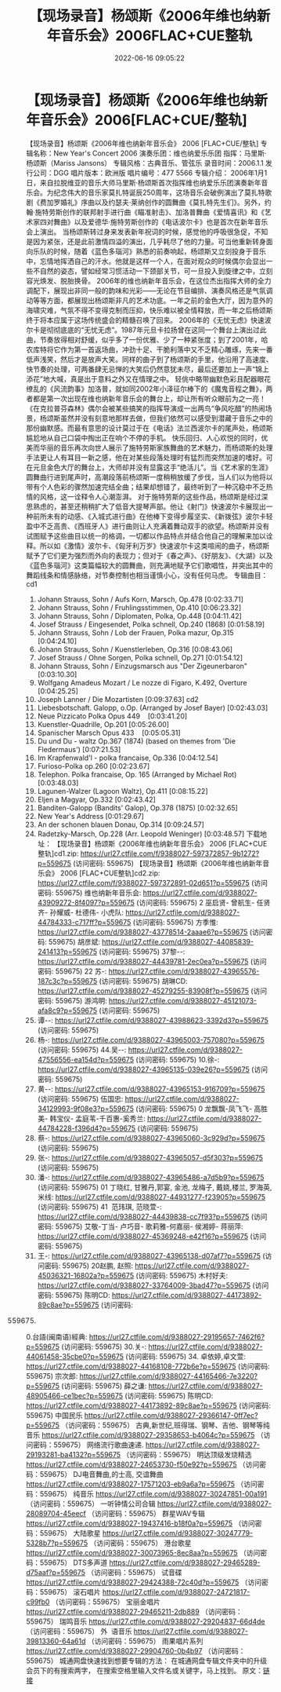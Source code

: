 ﻿---
title: 【现场录音】杨颂斯《2006年维也纳新年音乐会》2006FLAC+CUE整轨
date: 2022-06-16 09:05:22
categories: 古典音乐、新世纪、纯音雅乐
tags: 纯音雅乐
---
# 【现场录音】杨颂斯《2006年维也纳新年音乐会》2006[FLAC+CUE/整轨]

【现场录音】杨颂斯《2006年维也纳新年音乐会》 2006
[FLAC+CUE/整轨]
专辑名称：New Year's Concert
2006
演奏乐团：维也纳爱乐乐团
指挥：马里斯·杨颂斯（Mariss
Jansons）
专辑风格：古典音乐、管弦乐
录音时间：2006.1.1
发行公司：DGG
唱片版本：欧洲版
唱片编号：477 5566
专辑介绍：
2006年1月1日，来自拉脱维亚的音乐大师马里斯·杨颂斯首次指挥维也纳爱乐乐团演奏新年音乐会。为纪念伟大的音乐家莫扎特诞辰250周年，这场音乐会破例演出了莫扎特歌剧《费加罗婚礼》序曲以及约瑟夫·莱纳创作的圆舞曲《莫扎特先生们》。另外，约翰·施特劳斯创作的联邦射手进行曲《瞄准射击》、加洛普舞曲《爱情喜讯》和《艺术家四对舞曲》以及爱德华·施特劳斯创作的《电话波尔卡》也是首次在新年音乐会上演出。
当杨颂斯转过身来发表新年祝词的时候，感觉他的呼吸很急促，不知是因为紧张，还是此前激情四溢的演出，几乎耗尽了他的力量。可当他重新转身面向乐队的时候，随着《蓝色多瑙河》熟悉的前奏响起，杨颂斯又立刻投身于音乐中，忘情地挥洒自己的汗水。他就是这样一个人，在面对观众的时候偶尔会显出一些不自然的姿态，譬如经常习惯活动一下颈部关节，可一旦投入到旋律之中，立刻容光焕发、脱胎换骨。
2006年的维也纳新年音乐会，在这位杰出指挥大师的全力调配下，展现出非同一般的韵味和光彩——无论在节目编排、演奏风格还是气氛调动等等方面，都展现出杨颂斯非凡的艺术功底。一年之前的金色大厅，因为意外的海啸灾难，气氛不得不变得克制而压抑，快乐难以被全情释放，而一年之后杨颂斯终于将本应属于这场传统盛会的精髓召唤了回来。
2006年的《无忧无虑》快速波尔卡是彻彻底底的“无忧无虑”。1987年元旦卡拉扬曾在这同一个舞台上演出过此曲，节奏放得相对舒缓，似乎多了一份优雅、少了一种紧张度；到了2001年，哈农库特将它作为第一首返场曲，冲劲十足、干脆利落中又不乏精心雕琢，先来一番低声浅笑，然后才是放声大笑。同样的曲子到了杨颂斯的手里，他沿用了高速度、快节奏的处理，可两番肆无忌惮的大笑后仍然意犹未尽，最后还要加上一声“锦上添花”地大喊，真是出于意料之外又在情理之中。
轻佻中略带幽默色彩且配器眼花缭乱的《风流韵事》加洛普，就如同2002年小泽征尔棒下的《魔鬼音程之舞》，两者都是第一次出现在维也纳新年音乐会的舞台上，却让所有听众眼前为之一亮！《在克拉普芬森林》偶尔会被某些搞笑的指挥导演成一出两鸟“争风吃醋”的热闹场景，杨颂斯虽然并没有刻意地那样去做，但我们依然可以感受到潜藏于音乐之中的那份幽默感。而最有意思的设计莫过于在《电话》法兰西波尔卡的尾声处，杨颂斯尴尬地从自己口袋中掏出正在响个不停的手机。
快乐回归、人心欢悦的同时，优美而华丽的音乐再次向世人展示了施特劳斯家族舞曲的艺术魅力，而杨颂斯的处理手法更让人有耳目一新之感，他在对某些段落处理时有猛烈而突然加速的嗜好。可在元旦金色大厅的舞台上，大师却并没有显露这手“绝活儿”。当《艺术家的生涯》圆舞曲行进到尾声时，高潮段落前杨颂斯一度稍稍放缓了步伐，当人们以为他将以带有个人色彩的骤然加速完结全曲；结果却想错了，最终听到了一种沉稳中不乏热情的风格，这一诠释令人心潮澎湃。
对于施特劳斯的这些作品，杨颂斯是经过深思熟虑的，甚至还稍稍扩大了低音大提琴声部。他让《射门》快速波尔卡展现出一种前所未有的动感、《入城式进行曲》在他棒下变得步履坚实、《新拨弦》波尔卡轻盈中不乏高贵、《西班牙人》进行曲则让人充满着舞动双手的欲望。杨颂斯并没有试图赋予这些曲目以统一的格调，一切都以作品特点并结合他自己的理解来加以诠释。所以如《激情》波尔卡、《匈牙利万岁》快速波尔卡这类喧闹的曲子，杨颂斯赋予了它们更为强烈而外向的表现力；但对于《春之声》、《好朋友》、《大湖》以及《蓝色多瑙河》这类篇幅较大的圆舞曲，则充满地赋予它们歌唱性，并突出其中的舞蹈线条和情感脉络，对节奏控制也相当谨慎小心，没有任何马虎。
专辑曲目：
cd1
01. Johann Strauss, Sohn / Aufs
Korn, Marsch, Op.478
[0:02:33.71]
02. Johann Strauss, Sohn /
Fruhlingsstimmen, Op.410
[0:06:23.32]
03. Johann Strauss, Sohn /
Diplomaten, Polka, Op.448
[0:04:11.42]
04. Josef Strauss /
Eingesendet, Polka schnell, Op.240 (1868)
[0:01:58.19]
05. Johann Strauss, Sohn / Lob
der Frauen, Polka mazur, Op.315
[0:04:24.10]
06. Johann Strauss, Sohn /
Kuenstlerleben, Op.316
[0:08:43.06]
07. Josef Strauss / Ohne
Sorgen, Polka schnell, Op.271
[0:01:54.12]
08. Johann Strauss, Sohn /
Einzugsmarsch aus "Der Zigeunerbaron"
[0:03:10.30]
09. Wolfgang Amadeus Mozart /
Le nozze di Figaro, K.492, Overture
[0:04:25.25]
10. Joseph Lanner / Die
Mozartisten
[0:09:37.63]
cd2
01. Liebesbotschaft. Galopp,
o.Op. (Arranged by Josef Bayer)
[0:02:43.03]
02. Neue Pizzicato Polka Opus
449    [0:03:41.20]
03. Kuenstler-Quadrille,
Op.201
[0:05:26.00]
04. Spanischer Marsch Opus
433    [0:05:05.31]
05. Du und Du - waltz Op.367
(1874) (based on themes from 'Die Fledermaus')
[0:07:21.53]
06. Im Krapfenwald'l - polka
francaise, Op.336
[0:04:12.54]
07. Furioso-Polka
op.260
[0:02:23.67]
08. Telephon. Polka francaise,
Op. 165 (Arranged by Michael Rot)
[0:03:48.03]
09. Lagunen-Walzer (Lagoon
Waltz), Op.411
[0:08:15.22]
10. Eljen a Magyar,
Op.332
[0:02:43.42]
11. Banditen-Galopp (Bandits'
Galop), Op.378 (1875)
[0:02:32.65]
12. New Year's
Address
[0:01:29.67]
13. An der schonen blauen
Donau, Op.314
[0:09:24.57]
14. Radetzky-Marsch, Op.228
(Arr. Leopold Weninger)
[0:03:48.57]
下载地址：
【现场录音】杨颂斯《2006年维也纳新年音乐会》 2006 [FLAC+CUE整轨]cd1.zip: https://url27.ctfile.com/f/9388027-597372857-9b1272?p=559675
(访问密码: 559675)
【现场录音】杨颂斯《2006年维也纳新年音乐会》 2006 [FLAC+CUE整轨]cd2.zip: https://url27.ctfile.com/f/9388027-597372891-02d651?p=559675
(访问密码: 559675)
维也纳新年音乐会: https://url27.ctfile.com/d/9388027-43909272-8f4097?p=559675
(访问密码: 559675)
2 巫启贤- 曾航生- 任贤齐- 孙耀威- 杜德伟- 小虎队: https://url27.ctfile.com/d/9388027-44784333-c717ff?p=559675
(访问密码: 559675)
方季惟: https://url27.ctfile.com/d/9388027-43778514-2aaae6?p=559675
(访问密码: 559675)
胡彦斌: https://url27.ctfile.com/d/9388027-44085839-241413?p=559675
(访问密码: 559675)
37黎--: https://url27.ctfile.com/d/9388027-44439781-2ec0ea?p=559675
(访问密码: 559675)
22 苏-: https://url27.ctfile.com/d/9388027-43965576-187c3c?p=559675
(访问密码: 559675)
胡琳CD: https://url27.ctfile.com/d/9388027-45279255-83908f?p=559675
(访问密码: 559675)
游鸿明: https://url27.ctfile.com/d/9388027-45121073-afa8c9?p=559675
(访问密码: 559675)
24. 谭--: https://url27.ctfile.com/d/9388027-43988623-3392d3?p=559675
(访问密码: 559675)
06. 杨-: https://url27.ctfile.com/d/9388027-43965003-757080?p=559675
(访问密码: 559675)
44.吴--: https://url27.ctfile.com/d/9388027-47556556-ea154d?p=559675
(访问密码: 559675)
10.徐-: https://url27.ctfile.com/d/9388027-43965135-039e26?p=559675
(访问密码: 559675)
15. 黄--: https://url27.ctfile.com/d/9388027-43965153-916709?p=559675
(访问密码: 559675)
伍国忠: https://url27.ctfile.com/d/9388027-34129993-9f08e3?p=559675
(访问密码: 559675)
0 龙飘飘-凤飞飞- 高胜美- 韩宝仪-
孟庭苇-千百惠-奚秀兰: https://url27.ctfile.com/d/9388027-44784228-f396d4?p=559675
(访问密码: 559675)
07. 蔡-: https://url27.ctfile.com/d/9388027-43965060-3c929d?p=559675
(访问密码: 559675)
03. 张-: https://url27.ctfile.com/d/9388027-43965057-d5f303?p=559675
(访问密码: 559675)
20. 潘-: https://url27.ctfile.com/d/9388027-43965486-a7d5b9?p=559675
(访问密码: 559675)
01 丁晓红, 甘雅丹,郭宴, 金池, 龙梅子, 戴娆,楼兰, 罗海英,米线: https://url27.ctfile.com/d/9388027-44931277-f23905?p=559675
(访问密码: 559675)
41  范玮琪, 范晓萱-: https://url27.ctfile.com/d/9388027-44439838-cc7f93?p=559675
(访问密码: 559675)
艾敬-丁当- 卢巧音- 歌莉雅-何嘉丽- 侯湘婷- 蒋丽萍: https://url27.ctfile.com/d/9388027-45369248-e42f16?p=559675
(访问密码: 559675)
11. 王-: https://url27.ctfile.com/d/9388027-43965138-d07af7?p=559675
(访问密码: 559675)
20赵鹏, 赵照: https://url27.ctfile.com/d/9388027-45036321-16802a?p=559675
(访问密码: 559675)
木村好夫: https://url27.ctfile.com/d/9388027-33764009-3bad47?p=559675
(访问密码: 559675)
陈明CD:
https://url27.ctfile.com/d/9388027-44173892-89c8ae?p=559675
(访问密码:
559675)
0.台語(闽南语)經典: https://url27.ctfile.com/d/9388027-29195657-7462f6?p=559675
(访问密码: 559675)
30.关-: https://url27.ctfile.com/d/9388027-44061458-35cbe0?p=559675
(访问密码: 559675)
34. 卓依婷,卓文萱: https://url27.ctfile.com/d/9388027-44168108-772b6e?p=559675
(访问密码: 559675)
宗次郎: https://url27.ctfile.com/d/9388027-44165466-7e3220?p=559675
(访问密码: 559675)
薛之谦: https://url27.ctfile.com/d/9388027-48905466-ce1bec?p=559675
(访问密码: 559675)
陈明CD: https://url27.ctfile.com/d/9388027-44173892-89c8ae?p=559675
(访问密码: 559675)
中国民乐
https://url27.ctfile.com/d/9388027-29366147-0ff7ec?p=559675
（访问密码：559675）
古典,新世纪,班得瑞、钢琴、吉他、钢琴等纯音乐
https://url27.ctfile.com/d/9388027-29358653-b4064c?p=559675
（访问密码：559675）
网络流行歌曲速递.
https://url27.ctfile.com/d/9388027-29193281-ba4132?p=559675
（访问密码：559675）
明达顶级发烧精选
https://url27.ctfile.com/d/9388027-24653730-f50e92?p=559675
（访问密码：559675）
DJ电音舞曲,的士高, 交谊舞曲
https://url27.ctfile.com/d/9388027-17571203-eb9a6a?p=559675
（访问密码：559675）
纯音乐
https://url27.ctfile.com/d/9388027-30247851-00a191
（访问密码：559675）
一听钟情公司合辑
https://url27.ctfile.com/d/9388027-28089704-45eecf
（访问密码：559675）
群星WAV专辑
https://url27.ctfile.com/d/9388027-19437416-b18f0a?p=559675
（访问密码：559675）
大陆歌星
https://url27.ctfile.com/d/9388027-30247779-5328b7?p=559675
（访问密码：559675）
港台歌星
https://url27.ctfile.com/d/9388027-30073965-8ec8aa?p=559675
（访问密码：559675）
DTS多声道
https://url27.ctfile.com/d/9388027-29465289-d75aaf?p=559675
（访问密码：559675）
试音碟
https://url27.ctfile.com/d/9388027-29424388-72c40d?p=559675
（访问密码：559675）
滚石唱片
https://url27.ctfile.com/d/9388027-24721817-c99fb0
（访问密码：559675）
宝丽金唱片
https://url27.ctfile.com/d/9388027-29465211-2db889
（访问密码：559675）
瑞鸣音乐
https://url27.ctfile.com/d/9388027-29204837-66d4de
（访问密码：559675）
外  语音乐
https://url27.ctfile.com/d/9388027-39813360-64a61d
（访问密码：559675）
雨果唱片系列
https://url27.ctfile.com/d/9388027-29904760-0b4b97
（访问密码：559675）
城通网盘快速找到想要专辑的方法：
在城通网盘专辑文件夹中的升级会员下的有搜索两字，
在搜索空格里输入文件名或关键字，马上找到。
原文：[链接](https://blog.sina.com.cn/s/blog_1647c7e7601030xt2.html)